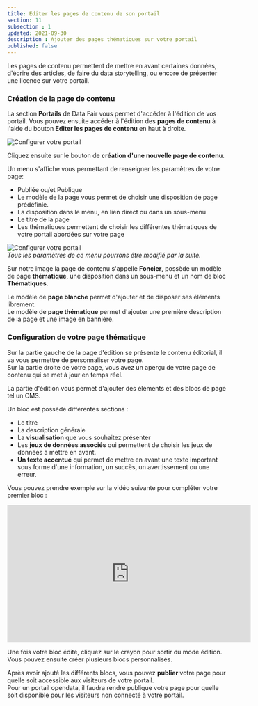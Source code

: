 ```yaml
---
title: Editer les pages de contenu de son portail
section: 11
subsection : 1
updated: 2021-09-30
description : Ajouter des pages thématiques sur votre portail
published: false
---
```


Les pages de contenu permettent de mettre en avant certaines données, d'écrire des articles, de faire du data storytelling, ou encore de présenter une licence sur votre portail.

### Création de la page de contenu

La section **Portails** de Data Fair vous permet d'accéder à l'édition de vos portail. Vous pouvez ensuite accéder à l'édition des **pages de contenu** à l'aide du bouton **Editer les pages de contenu** en haut à droite.

![Configurer votre portail](./images/user-guide-backoffice/page-contenu-1.jpg)

Cliquez ensuite sur le bouton de **création d'une nouvelle page de contenu**.

Un menu s'affiche vous permettant de renseigner les paramètres de votre page:

* Publiée ou/et Publique
* Le modèle de la page vous permet de choisir une disposition de page prédéfinie.
* La disposition dans le menu, en lien direct ou dans un sous-menu
* Le titre de la page
* Les thématiques permettent de choisir les différentes thématiques de votre portail abordées sur votre page

![Configurer votre portail](./images/user-guide-backoffice/page-contenu-2.jpg)  
*Tous les paramètres de ce menu pourrons être modifié par la suite.*

Sur notre image la page de contenu s'appelle **Foncier**, possède un modèle de page **thématique**, une disposition dans un sous-menu et un nom de bloc **Thématiques**.

Le modèle de **page blanche** permet d'ajouter et de disposer ses éléments librement.  
Le modèle de **page thématique** permet d'ajouter une première description de la page et une image en bannière.

### Configuration de votre page thématique

Sur la partie gauche de la page d'édition se présente le contenu éditorial, il va vous permettre de personnaliser votre page.  
Sur la partie droite de votre page, vous avez un aperçu de votre page de contenu qui se met à jour en temps réel.

La partie d'édition vous permet d'ajouter des éléments et des blocs de page tel un CMS.  

Un bloc est possède différentes sections :

* Le titre
* La description générale
* La **visualisation** que vous souhaitez présenter
* Les **jeux de données associés** qui permettent de choisir les jeux de données à mettre en avant.
* **Un texte accentué** qui permet de mettre en avant une texte important sous forme d'une information, un succès, un avertissement ou une erreur.

Vous pouvez prendre exemple sur la vidéo suivante pour compléter votre premier bloc :

<iframe width="560" height="315" sandbox="allow-same-origin allow-scripts allow-popups" src="https://videos.koumoul.com/videos/embed/954b9a9c-055d-4b39-a8c8-4bf61c44264f?loop=1&warningTitle=0" frameborder="0" allowfullscreen></iframe>


Une fois votre bloc édité, cliquez sur le crayon pour sortir du mode édition.  
Vous pouvez ensuite créer plusieurs blocs personnalisés.

Après avoir ajouté les différents blocs, vous pouvez **publier** votre page pour quelle soit accessible aux visiteurs de votre portail.  
Pour un portail opendata, il faudra rendre publique votre page pour quelle soit disponible pour les visiteurs non connecté à votre portail.
